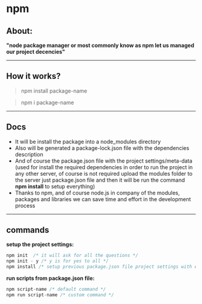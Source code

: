 # npm

## About:
**"node package manager or most commonly know as npm let us managed our project decencies"**

---

## How it works?

> npm install package-name

> npm i package-name <!-- for short -->

---

## Docs 

* It will be install the package into a node_modules directory
* Also will be generated a package-lock.json file with the dependencies description
* And of course the package.json file with the project settings/meta-data (used for install the required dependencies in order to run the project in any other server, of course is not required upload the modules folder to the server just package.json file and then it will be run the command __npm install__ to setup everything)
* Thanks to npm, and of course node.js in company of the modules, packages and libraries we can save time and effort in the development process

---

## commands 

__setup the project settings:__
```js
npm init  /* it will ask for all the questions */
npm init - y /* y is for yes to all */
npm install /* setup previous package.json file project settings with everything (dependencies included and added) */
```

__run scripts from package.json file:__
```js
npm script-name /* default command */
npm run script-name /* custom command */
```
